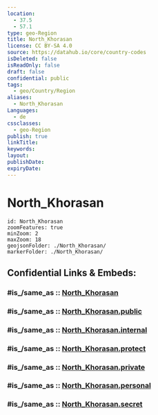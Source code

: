 ```yaml
---
location:
  - 37.5
  - 57.1
type: geo-Region
title: North_Khorasan
license: CC BY-SA 4.0
source: https://datahub.io/core/country-codes
isDeleted: false
isReadOnly: false
draft: false
confidential: public
tags:
  - geo/Country/Region
aliases:
  - North_Khorasan
Languages:
  - de
cssclasses:
  - geo-Region
publish: true
linkTitle:
keywords:
layout:
publishDate:
expiryDate:
---
```


# North_Khorasan

```leaflet
id: North_Khorasan
zoomFeatures: true 
minZoom: 2 
maxZoom: 18
geojsonFolder: ./North_Khorasan/
markerFolder: ./North_Khorasan/
```


## Confidential Links & Embeds: 

### #is_/same_as :: [North_Khorasan](/_Standards/Earth/Continent/Asia/Asia~West/Iran/provinces~Iran/North_Khorasan.md) 

### #is_/same_as :: [North_Khorasan.public](/_public/Earth/Continent/Asia/Asia~West/Iran/provinces~Iran/North_Khorasan.public.md) 

### #is_/same_as :: [North_Khorasan.internal](/_internal/Earth/Continent/Asia/Asia~West/Iran/provinces~Iran/North_Khorasan.internal.md) 

### #is_/same_as :: [North_Khorasan.protect](/_protect/Earth/Continent/Asia/Asia~West/Iran/provinces~Iran/North_Khorasan.protect.md) 

### #is_/same_as :: [North_Khorasan.private](/_private/Earth/Continent/Asia/Asia~West/Iran/provinces~Iran/North_Khorasan.private.md) 

### #is_/same_as :: [North_Khorasan.personal](/_personal/Earth/Continent/Asia/Asia~West/Iran/provinces~Iran/North_Khorasan.personal.md) 

### #is_/same_as :: [North_Khorasan.secret](/_secret/Earth/Continent/Asia/Asia~West/Iran/provinces~Iran/North_Khorasan.secret.md)

